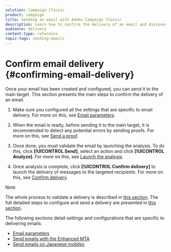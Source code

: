 ```yaml
---
solution: Campaign Classic
product: campaign
title: Sending an email with Adobe Campaign Classic
description: Learn how to confirm the delivery of an email and discover the specificities of delivering email messages.
audience: delivery
content-type: reference
topic-tags: sending-emails
---
```


# Confirm email delivery {#confirming-email-delivery}

Once your email has been created and configured, you can send it to the main target. This section presents the main steps to confirm the delivery of an email.

1. Make sure you configured all the settings that are specific to email delivery. For more on this, see [Email parameters](../../delivery/using/email-parameters.md).
1. When the email is ready, before sending it to the main target, it is recommended to detect any potential errors by sending proofs. For more on this, see [Send a proof](../../delivery/using/steps-validating-the-delivery.md#sending-a-proof).

1. Once done, you must validate the email by launching the analysis. To do this, click **[!UICONTROL Send]**, select an action and click **[!UICONTROL Analyze]**. For more on this, see [Launch the analysis](../../delivery/using/steps-validating-the-delivery.md#analyzing-the-delivery).

1. Once analysis is complete, click **[!UICONTROL Confirm delivery]** to launch the delivery of messages to the targeted recipients. For more on this, see [Confirm delivery](../../delivery/using/steps-sending-the-delivery.md#confirming-delivery).

    <!--Add screenshot with analysis done and Confirm delivery button activated.-->

>[!NOTE]
>
>The whole process to validate a delivery is described in [this section](../../delivery/using/steps-validating-the-delivery.md). The full detailed steps to configure and send a delivery are presented in [this section](../../delivery/using/steps-sending-the-delivery.md).

The following sections detail settings and configurations that are specific to delivering emails:
<!--* [Generating the mirror page](../../delivery/using/generating-mirror-page.md)
* [Email BCC](../../delivery/using/email-bcc.md)-->
* [Email parameters](../../delivery/using/email-parameters.md)
* [Send emails with the Enhanced MTA](../../delivery/using/sending-with-enhanced-mta.md)
* [Send emails on Japanese mobiles](../../delivery/using/sending-emails-on-japanese-mobiles.md)
